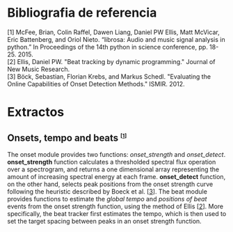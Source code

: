 # Bibliografia de referencia

<div id="[1]">[1] McFee, Brian, Colin Raffel, Dawen Liang, Daniel PW Ellis, Matt McVicar, Eric Battenberg, and Oriol Nieto. “librosa: Audio and music signal analysis in python.” In Proceedings of the 14th python in science conference, pp. 18-25. 2015.</div>
<div id="[2]">[2] Ellis, Daniel PW. "Beat tracking by dynamic programming." Journal of New Music Research.</div>
<div id="[3]">[3] Böck, Sebastian, Florian Krebs, and Markus Schedl. "Evaluating the Online Capabilities of Onset Detection Methods." ISMIR. 2012.</div>

# Extractos

## Onsets, tempo and beats <sup style="font-size: 12px">[[1](#[1])]</sup>

The onset module provides two functions: _onset_strength_ and _onset_detect_.
**onset_strength** function calculates a thresholded spectral flux operation over a spectrogram, and returns a one dimensional array representing the amount of increasing spectral energy at each frame.
**onset_detect** function, on the other hand, selects peak positions from the onset strength curve following the heuristic described by Boeck et al. [[3](#[3])].
The beat module provides functions to estimate the _global tempo_ and _positions of beat_ events from the onset strength function, using the method of Ellis [[2](#[2])]. More specifically, the beat tracker first estimates the tempo, which is then used to set the target spacing between peaks in an onset strength function.
